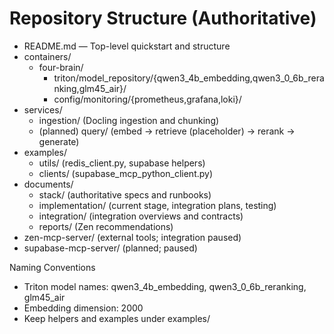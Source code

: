 # Repository Structure (Authoritative)

- README.md — Top-level quickstart and structure
- containers/
  - four-brain/
    - triton/model_repository/{qwen3_4b_embedding,qwen3_0_6b_reranking,glm45_air}/
    - config/monitoring/{prometheus,grafana,loki}/
- services/
  - ingestion/ (Docling ingestion and chunking)
  - (planned) query/ (embed → retrieve (placeholder) → rerank → generate)
- examples/
  - utils/ (redis_client.py, supabase helpers)
  - clients/ (supabase_mcp_python_client.py)
- documents/
  - stack/ (authoritative specs and runbooks)
  - implementation/ (current stage, integration plans, testing)
  - integration/ (integration overviews and contracts)
  - reports/ (Zen recommendations)
- zen-mcp-server/ (external tools; integration paused)
- supabase-mcp-server/ (planned; paused)

Naming Conventions
- Triton model names: qwen3_4b_embedding, qwen3_0_6b_reranking, glm45_air
- Embedding dimension: 2000
- Keep helpers and examples under examples/

